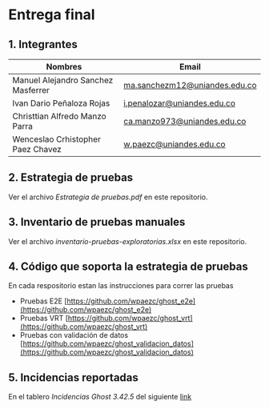 # Entrega final
## 1. Integrantes
|Nombres|Email|
|-------|------|
|Manuel Alejandro Sanchez Masferrer|ma.sanchezm12@uniandes.edu.co|
|Ivan Dario Peñaloza Rojas|i.penalozar@uniandes.edu.co|
|Christtian Alfredo Manzo Parra|ca.manzo973@uniandes.edu.co|
|Wenceslao Crhistopher Paez Chavez|w.paezc@uniandes.edu.co|

## 2. Estrategia de pruebas

Ver el archivo _Estrategia de pruebas.pdf_ en este repositorio.

## 3. Inventario de pruebas manuales

Ver el archivo _inventario-pruebas-exploratorias.xlsx_ en este repositorio.

## 4. Código que soporta la estrategia de pruebas
En cada respositorio estan las instrucciones para correr las pruebas

- Pruebas E2E [https://github.com/wpaezc/ghost_e2e](https://github.com/wpaezc/ghost_e2e)
- Pruebas VRT [https://github.com/wpaezc/ghost_vrt](https://github.com/wpaezc/ghost_vrt)
- Pruebas con validación de datos [https://github.com/wpaezc/ghost_validacion_datos](https://github.com/wpaezc/ghost_validacion_datos)

## 5. Incidencias reportadas

En el tablero _Incidencias Ghost 3.42.5_ del siguiente [link](https://trello.com/b/e5H7xPH5/incidencias-ghost-3425)
